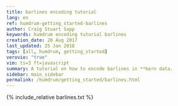 ```yaml
---
title: barlines encoding tutorial
lang: en
ref: humdrum-getting_started-barlines
author: Craig Stuart Sapp
keywords: humdrum encoding tutorial barlines
creation_date: 20 Aug 2017
last_updated: 25 Jan 2018
tags: [all, humdrum, getting_started]
verovio: "true"
vim: ts=3 ft=javascript
summary: A tutorial on how to encode barlines in **kern data.
sidebar: main_sidebar
permalink: /humdrum/getting_started/barlines.html
---
```


{% include_relative barlines.txt %}

